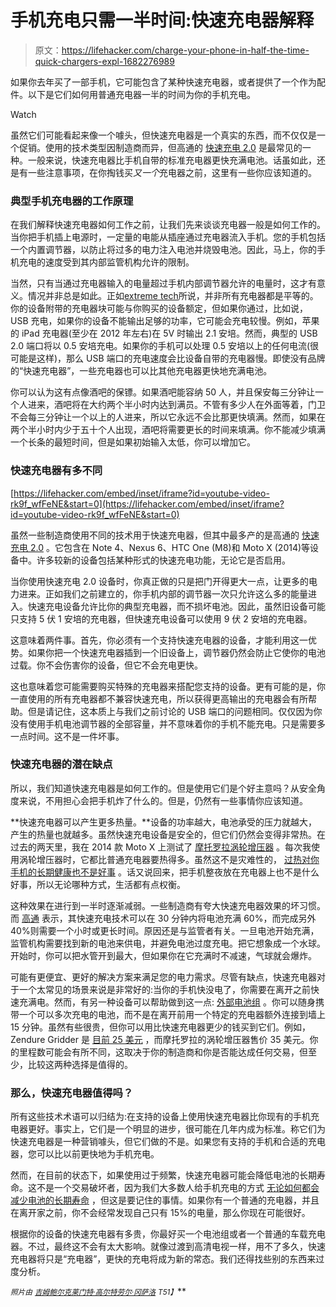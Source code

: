 # 手机充电只需一半时间:快速充电器解释

> 原文：<https://lifehacker.com/charge-your-phone-in-half-the-time-quick-chargers-expl-1682276989>

如果你去年买了一部手机，它可能包含了某种快速充电器，或者提供了一个作为配件。以下是它们如何用普通充电器一半的时间为你的手机充电。

Watch

虽然它们可能看起来像一个噱头，但快速充电器是一个真实的东西，而不仅仅是一个促销。使用的技术类型因制造商而异，但高通的 [快速充电 2.0](https://www.qualcomm.com/products/snapdragon/quick-charge) 是最常见的一种。一般来说，快速充电器比手机自带的标准充电器更快充满电池。话虽如此，还是有一些注意事项，在你掏钱买*又一个*充电器之前，这里有一些你应该知道的。

### **典型手机充电器的工作原理**

在我们解释快速充电器如何工作之前，让我们先来谈谈充电器一般是如何工作的。当你把手机插上电源时，一定量的电能从插座通过充电器流入手机。您的手机包括一个内置调节器，以防止将过多的电力注入电池并烧毁电池。因此，马上，你的手机充电的速度受到其内部监管机构允许的限制。

当然，只有当通过充电器输入的电量超过手机内部调节器允许的电量时，这才有意义。情况并非总是如此。正如[extreme tech](http://www.extremetech.com/computing/115251-how-usb-charging-works-or-how-to-avoid-blowing-up-your-smartphone)所说，并非所有充电器都是平等的。你的设备附带的充电器块可能与你购买的设备额定，但如果你通过，比如说，USB 充电，如果你的设备不能输出足够的功率，它可能会充电较慢。例如，苹果的 iPad 充电器(至少在 2012 年左右)在 5V 时输出 2.1 安培。然而，典型的 USB 2.0 端口将以 0.5 安培充电。如果你的手机可以处理 0.5 安培以上的任何电流(很可能是这样)，那么 USB 端口的充电速度会比设备自带的充电器慢。即使没有品牌的“快速充电器”，一些充电器也可以比其他充电器更快地充满电池。

你可以认为这有点像酒吧的保镖。如果酒吧能容纳 50 人，并且保安每三分钟让一个人进来，酒吧将在大约两个半小时内达到满员。不管有多少人在外面等着，门卫不会每三分钟让一个以上的人进来，所以它永远不会比那更快填满。然而，如果在两个半小时内少于五十个人出现，酒吧将需要更长的时间来填满。你不能减少填满一个长条的最短时间，但是如果初始输入太低，你可以增加它。

### **快速充电器有多不同**

 [https://lifehacker.com/embed/inset/iframe?id=youtube-video-rk9f_wfFeNE&start=0](https://lifehacker.com/embed/inset/iframe?id=youtube-video-rk9f_wfFeNE&start=0) 

虽然一些制造商使用不同的技术用于快速充电器，但其中最多产的是高通的 [快速充电 2.0](https://www.qualcomm.com/news/snapdragon/2014/06/04/quick-charge-20-has-arrived) 。它包含在 Note 4、Nexus 6、HTC One (M8)和 Moto X (2014)等设备中。许多较新的设备包括某种形式的快速充电功能，无论它是否启用。

当你使用快速充电 2.0 设备时，你真正做的只是把门开得更大一点，让更多的电力进来。正如我们之前建立的，你手机内部的调节器一次只允许这么多的能量进入。快速充电设备允许比你的典型充电器，而不损坏电池。因此，虽然旧设备可能只支持 5 伏 1 安培的充电器，但快速充电设备可以使用 9 伏 2 安培的充电器。

这意味着两件事。首先，你必须有一个支持快速充电器的设备，才能利用这一优势。如果你把一个快速充电器插到一个旧设备上，调节器仍然会防止它使你的电池过载。你不会伤害你的设备，但它不会充电更快。

这也意味着您可能需要购买特殊的充电器来搭配您支持的设备。更有可能的是，你一直使用的所有充电器都不兼容快速充电，所以获得更高输出的充电器会有所帮助。但是请记住，这本质上与我们之前讨论的 USB 端口的问题相同。仅仅因为你没有使用手机电池调节器的全部容量，并不意味着你的手机不能充电。只是需要多一点时间。这不是一件坏事。

### **快速充电器的潜在缺点**

所以，我们知道快速充电器是如何工作的。但是使用它们是个好主意吗？从安全角度来说，不用担心会把手机炸了什么的。但是，仍然有一些事情你应该知道。

**快速充电器可以产生更多热量。**设备的功率越大，电池承受的压力就越大，产生的热量也就越多。虽然快速充电设备是安全的，但它们仍然会变得非常热。在过去的两天里，我在 2014 款 Moto X 上测试了 [摩托罗拉涡轮增压器](http://www.motorola.com/us/accessories-batteries-chargers/Motorola-Turbo-Charger/motorola-turbo-charger-pdp.html) 。每次我使用涡轮增压器时，它都比普通充电器要热得多。虽然这不是灾难性的， [过热对你手机的长期健康也不是好事](https://lifehacker.com/can-i-leave-my-gadgets-in-a-cold-or-hot-car-5965864) 。话又说回来，把手机整夜放在充电器上也不是什么好事，所以无论哪种方式，生活都有点权衡。

这种效果在进行到一半时逐渐减弱。一些制造商有夸大快速充电器效果的坏习惯。而 [高通](https://www.qualcomm.com/products/snapdragon/quick-charge) 表示，其快速充电技术可以在 30 分钟内将电池充满 60%，而完成另外 40%则需要一个小时或更长时间。原因还是与监管者有关。一旦电池开始充满，监管机构需要找到新的电池来供电，并避免电池过度充电。把它想象成一个水球。开始时，你可以把水管开到最大，但如果你在它充满时不减速，气球就会爆炸。

可能有更便宜、更好的解决方案来满足您的电力需求。尽管有缺点，快速充电器对于一个太常见的场景来说是非常好的:当你的手机快没电了，你需要在离开之前快速充满电。然而，有另一种设备可以帮助做到这一点: [外部电池组](https://lifehacker.com/five-best-external-battery-packs-509802431) 。你可以随身携带一个可以多次充电的电池，而不是在离开前用一个特定的充电器额外连接到墙上 15 分钟。虽然有些很贵，但你可以用比快速充电器更少的钱买到它们。例如，Zendure Gridder 是 [目前 25 美元](http://www.amazon.com/Zendure-Gridder-Ultra-durable-Portable-Charger/dp/B00ICYWB0I/ref=sr_1_2?asc_campaign=InlineText&asc_refurl=https://lifehacker.com/charge-your-phone-in-half-the-time-quick-chargers-expl-1682276989&asc_source=&ie=UTF8&keywords=zendure&qid=1422458490&sr=8-2&tag=kinjalifehackerlink-20#Ask) ，而摩托罗拉的涡轮增压器售价 35 美元。你的里程数可能会有所不同，这取决于你的制造商和你是否能达成任何交易，但至少，比较这两种选择是值得的。

### **那么，快速充电器值得吗？**

所有这些技术术语可以归结为:在支持的设备上使用快速充电器比你现有的手机充电器更好。事实上，它们是一个明显的进步，很可能在几年内成为标准。称它们为快速充电器是一种营销噱头，但它们做的不是。如果您有支持的手机和合适的充电器，您可以比以前更快地为手机充电。

然而，在目前的状态下，如果使用过于频繁，快速充电器可能会降低电池的长期寿命。这不是一个交易破坏者，因为我们大多数人给手机充电的方式 [无论如何都会减少电池的长期寿命](https://lifehacker.com/how-often-should-i-charge-my-gadgets-battery-to-prolong-5875162) ，但这是要记住的事情。如果你有一个普通的充电器，并且在离开家之前，你不会经常发现自己只有 15%的电量，那么你现在可能很好。

根据你的设备的快速充电器有多贵，你最好买一个电池组或者一个普通的车载充电器。不过，最终这不会有太大影响。就像过渡到高清电视一样，用不了多久，快速充电器将只是“充电器”，更快的充电将成为新的常态。我们还得找些别的东西来过度分析。

<small>*照片由*</small> [<small>*吉姆鲍尔*</small>](http://www.flickr.com/photos/lens-cap/7940763908)<small></small>*[<small>*克莱门特·高尔特*</small>](http://www.flickr.com/photos/designetrecherche/5925463108)<small></small>*[<small>*劳尔·冈萨洛*</small>](http://www.flickr.com/photos/anim3/3950177049) <small>*T51】*</small>**